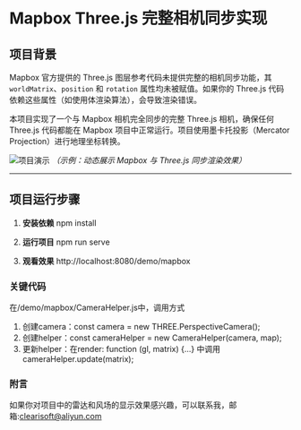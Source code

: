 # Mapbox Three.js 完整相机同步实现

## 项目背景

Mapbox 官方提供的 Three.js 图层参考代码未提供完整的相机同步功能，其 `worldMatrix`、`position` 和 `rotation` 属性均未被赋值。如果你的 Three.js 代码依赖这些属性（如使用体渲染算法），会导致渲染错误。

本项目实现了一个与 Mapbox 相机完全同步的完整 Three.js 相机，确保任何 Three.js 代码都能在 Mapbox 项目中正常运行。项目使用墨卡托投影（Mercator Projection）进行地理坐标转换。

![项目演示](demo.gif)
*（示例：动态展示 Mapbox 与 Three.js 同步渲染效果）*

---

## 项目运行步骤

1. **安装依赖**
   npm install

2. **运行项目**
   npm run serve

3. **观看效果**
   http://localhost:8080/demo/mapbox


### 关键代码

在/demo/mapbox/CameraHelper.js中，调用方式
1. 创建camera：const camera = new THREE.PerspectiveCamera();
2. 创建helper：const cameraHelper = new CameraHelper(camera, map);
3. 更新helper：在render: function (gl, matrix) {...} 中调用cameraHelper.update(matrix);

### 附言
如果你对项目中的雷达和风场的显示效果感兴趣，可以联系我，邮箱:clearisoft@aliyun.com